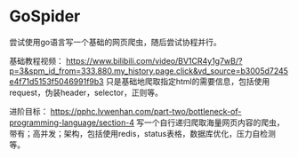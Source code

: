 # GoSpider
尝试使用go语言写一个基础的网页爬虫，随后尝试协程并行。

基础教程视频：
https://www.bilibili.com/video/BV1CR4y1g7wB/?p=3&spm_id_from=333.880.my_history.page.click&vd_source=b3005d7245e4f71d5153f5046991f9b3
只是基础地爬取指定html的需要信息，包括使用request，伪装header，selector，正则等。

进阶目标：
https://pphc.lvwenhan.com/part-two/bottleneck-of-programming-language/section-4
写一个自行递归爬取海量网页内容的爬虫，带有；高并发；架构，包括使用redis，status表格，数据库优化，压力自检测等。
